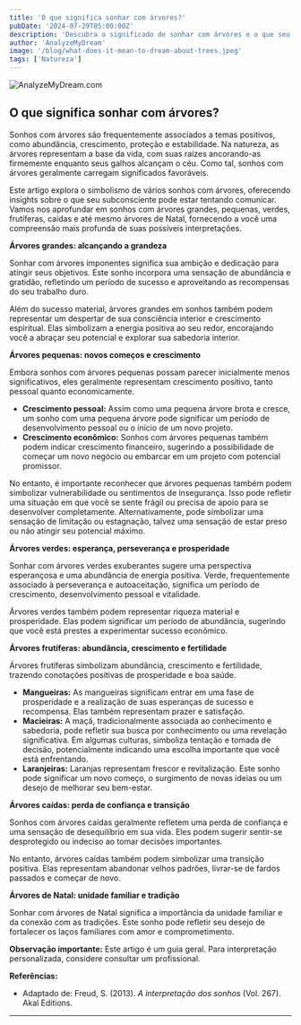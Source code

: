 ```yaml
---
title: 'O que significa sonhar com árvores?'
pubDate: '2024-07-29T05:00:00Z'
description: 'Descubra o significado de sonhar com árvores e o que seu subconsciente pode estar lhe comunicando.'
author: 'AnalyzeMyDream'
image: '/blog/what-does-it-mean-to-dream-about-trees.jpeg'
tags: ['Natureza']
---
```


![AnalyzeMyDream.com](/blog/what-does-it-mean-to-dream-about-trees.jpeg)

## O que significa sonhar com árvores?

Sonhos com árvores são frequentemente associados a temas positivos, como abundância, crescimento, proteção e estabilidade. Na natureza, as árvores representam a base da vida, com suas raízes ancorando-as firmemente enquanto seus galhos alcançam o céu. Como tal, sonhos com árvores geralmente carregam significados favoráveis.

Este artigo explora o simbolismo de vários sonhos com árvores, oferecendo insights sobre o que seu subconsciente pode estar tentando comunicar. Vamos nos aprofundar em sonhos com árvores grandes, pequenas, verdes, frutíferas, caídas e até mesmo árvores de Natal, fornecendo a você uma compreensão mais profunda de suas possíveis interpretações.

**Árvores grandes: alcançando a grandeza**

Sonhar com árvores imponentes significa sua ambição e dedicação para atingir seus objetivos. Este sonho incorpora uma sensação de abundância e gratidão, refletindo um período de sucesso e aproveitando as recompensas do seu trabalho duro.

Além do sucesso material, árvores grandes em sonhos também podem representar um despertar de sua consciência interior e crescimento espiritual. Elas simbolizam a energia positiva ao seu redor, encorajando você a abraçar seu potencial e explorar sua sabedoria interior.

**Árvores pequenas: novos começos e crescimento**

Embora sonhos com árvores pequenas possam parecer inicialmente menos significativos, eles geralmente representam crescimento positivo, tanto pessoal quanto economicamente.

- **Crescimento pessoal:** Assim como uma pequena árvore brota e cresce, um sonho com uma pequena árvore pode significar um período de desenvolvimento pessoal ou o início de um novo projeto. 
- **Crescimento econômico:** Sonhos com árvores pequenas também podem indicar crescimento financeiro, sugerindo a possibilidade de começar um novo negócio ou embarcar em um projeto com potencial promissor. 

No entanto, é importante reconhecer que árvores pequenas também podem simbolizar vulnerabilidade ou sentimentos de insegurança. Isso pode refletir uma situação em que você se sente frágil ou precisa de apoio para se desenvolver completamente. Alternativamente, pode simbolizar uma sensação de limitação ou estagnação, talvez uma sensação de estar preso ou não atingir seu potencial máximo. 

**Árvores verdes: esperança, perseverança e prosperidade**

Sonhar com árvores verdes exuberantes sugere uma perspectiva esperançosa e uma abundância de energia positiva. Verde, frequentemente associado à perseverança e autoaceitação, significa um período de crescimento, desenvolvimento pessoal e vitalidade. 

Árvores verdes também podem representar riqueza material e prosperidade. Elas podem significar um período de abundância, sugerindo que você está prestes a experimentar sucesso econômico. 

**Árvores frutíferas: abundância, crescimento e fertilidade**

Árvores frutíferas simbolizam abundância, crescimento e fertilidade, trazendo conotações positivas de prosperidade e boa saúde. 

- **Mangueiras:** As mangueiras significam entrar em uma fase de prosperidade e a realização de suas esperanças de sucesso e recompensa. Elas também representam prazer e satisfação.
- **Macieiras:** A maçã, tradicionalmente associada ao conhecimento e sabedoria, pode refletir sua busca por conhecimento ou uma revelação significativa. Em algumas culturas, simboliza tentação e tomada de decisão, potencialmente indicando uma escolha importante que você está enfrentando.
- **Laranjeiras:** Laranjas representam frescor e revitalização. Este sonho pode significar um novo começo, o surgimento de novas ideias ou um desejo de melhorar seu bem-estar.

**Árvores caídas: perda de confiança e transição**

Sonhos com árvores caídas geralmente refletem uma perda de confiança e uma sensação de desequilíbrio em sua vida. Eles podem sugerir sentir-se desprotegido ou indeciso ao tomar decisões importantes. 

No entanto, árvores caídas também podem simbolizar uma transição positiva. Elas representam abandonar velhos padrões, livrar-se de fardos passados ​​e começar de novo.

**Árvores de Natal: unidade familiar e tradição**

Sonhar com árvores de Natal significa a importância da unidade familiar e da conexão com as tradições. Este sonho pode refletir seu desejo de fortalecer os laços familiares com amor e comprometimento.

**Observação importante:** Este artigo é um guia geral. Para interpretação personalizada, considere consultar um profissional.

**Referências:**

- Adaptado de: Freud, S. (2013). *A interpretação dos sonhos* (Vol. 267). Akal Editions.

---